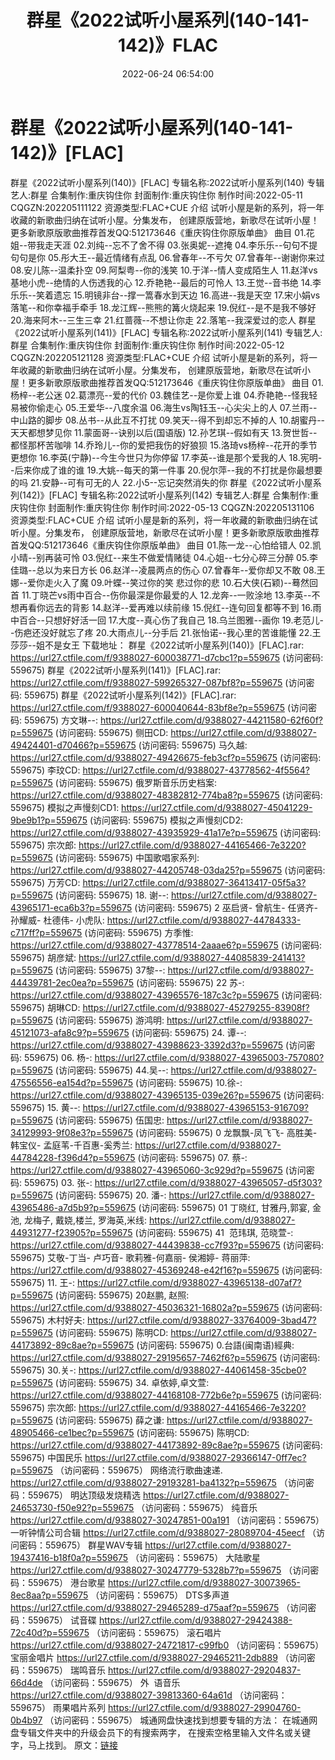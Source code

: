 ﻿---
title: 群星《2022试听小屋系列(140-141-142)》FLAC
date: 2022-06-24 06:54:00
categories: APE、FLAC、MP3
tags: 华语中文
---
# 群星《2022试听小屋系列(140-141-142)》[FLAC]

群星《2022试听小屋系列(140)》[FLAC]
专辑名称:2022试听小屋系列(140)
专辑艺人:群星
合集制作:重庆钩住你
封面制作:重庆钩住你
制作时间:2022-05-11
CQGZN:202205111122
资源类型:FLAC+CUE
介绍
试听小屋是新的系列，将一年收藏的新歌曲归纳在试听小屋。分集发布，
创建原版营地，新歌尽在试听小屋！更多新歌原版歌曲推荐首发QQ:512173646《重庆钩住你原版单曲》
曲目
01.花姐--带我走天涯
02.刘纯--忘不了舍不得
03.张奥妮--遮掩
04.李乐乐--句句不提句句是你
05.彤大王--最近情绪有点乱
06.曾春年--不亏欠
07.曾春年--谢谢你来过
08.安儿陈--温柔扑空
09.阿梨粤--你的浅笑
10.于洋--情人变成陌生人
11.赵洋vs基地小虎--绝情的人伤透我的心
12.乔艳艳--最后的可怜人
13.王觉--音书绝
14.李乐乐--笑着遗忘
15.明镜非台--撑一篙春水到天边
16.高进--我是天空
17.宋小娟vs落笔--和你幸福手牵手
18.龙江辉--熊熊的篝火烧起来
19.倪红--是不是我不够好
20.海来阿木--三生三幸
21.红蔷薇--不想让你走
22.落笔--我深爱过的恋人
群星《2022试听小屋系列(141)》[FLAC]
专辑名称:2022试听小屋系列(141)
专辑艺人:群星
合集制作:重庆钩住你
封面制作:重庆钩住你
制作时间:2022-05-12
CQGZN:202205121128
资源类型:FLAC+CUE
介绍
试听小屋是新的系列，将一年收藏的新歌曲归纳在试听小屋。分集发布，
创建原版营地，新歌尽在试听小屋！更多新歌原版歌曲推荐首发QQ:512173646《重庆钩住你原版单曲》
曲目
01.杨梓--老公迷
02.葛漂亮--爱的代价
03.魏佳艺--是你爱上谁
04.乔艳艳--怪我轻易被你偷走心
05.王爱华--八度余温
06.海生vs陶钰玉--心尖尖上的人
07.兰雨--中山路的脚步
08.丛书--从此互不打扰
09.笑天--得不到却忘不掉的人
10.胡蜜丹--天天都想梦见你
11.蒙面哥--诀别以后(国语版)
12.孙艺琪--假如有天
13.贺世哲--都怪那杯苦咖啡
14.乔玲儿--你的爱把我伤的好狼狈
15.洛琦vs杨梓--花开的季节更想你
16.李英(宁静)--今生今世只为你停留
17.李英--谁是那个爱我的人
18.宪明--后来你成了谁的谁
19.大姚--每天的第一件事
20.倪尔萍--我的不打扰是你最想要的吗
21.安静--可有可无的人
22.小5--忘记突然消失的你
群星《2022试听小屋系列(142)》[FLAC]
专辑名称:2022试听小屋系列(142)
专辑艺人:群星
合集制作:重庆钩住你
封面制作:重庆钩住你
制作时间:2022-05-13
CQGZN:202205131106
资源类型:FLAC+CUE
介绍
试听小屋是新的系列，将一年收藏的新歌曲归纳在试听小屋。分集发布，
创建原版营地，新歌尽在试听小屋！更多新歌原版歌曲推荐首发QQ:512173646《重庆钩住你原版单曲》
曲目
01.陈一龙--心怕给错人
02.凯小晴--别再装可怜
03.倪红--来生不做爱情赌徒
04.心姐--七分心碎三分醉
05.李佳璐--总以为来日方长
06.赵洋--凌晨两点的伤心
07.曾春年--爱你却又不敢
08.王娜--爱你走火入了魔
09.叶蝶--笑过你的笑 悲过你的悲
10.石大侠(石颖)--蓦然回首
11.丁晓芒vs雨中百合--伤你最深是你最爱的人
12.龙奔--一败涂地
13.李英--不想再看你远去的背影
14.赵洋--爱再难以续前缘
15.倪红--连句回复都等不到
16.雨中百合--只想好好活一回
17.大度--真心伤了我自己
18.乌兰图雅--画你
19.老范儿--伤疤还没好就忘了疼
20.大雨点儿--分手后
21.张怡诺--我心里的苦谁能懂
22.王莎莎--姐不是女王
下载地址：
群星《2022试听小屋系列(140)》[FLAC].rar: https://url27.ctfile.com/f/9388027-600038771-d7cbc1?p=559675
(访问密码: 559675)
群星《2022试听小屋系列(141)》[FLAC].rar: https://url27.ctfile.com/f/9388027-599265327-087bf8?p=559675
(访问密码: 559675)
群星《2022试听小屋系列(142)》[FLAC].rar: https://url27.ctfile.com/f/9388027-600040644-83bf8e?p=559675
(访问密码: 559675)
方文琳--: https://url27.ctfile.com/d/9388027-44211580-62f60f?p=559675
(访问密码: 559675)
侧田CD: https://url27.ctfile.com/d/9388027-49424401-d70466?p=559675
(访问密码: 559675)
马久越: https://url27.ctfile.com/d/9388027-49426675-feb3cf?p=559675
(访问密码: 559675)
李玟CD: https://url27.ctfile.com/d/9388027-43778562-4f5564?p=559675
(访问密码: 559675)
俄罗斯音乐历史档案: https://url27.ctfile.com/d/9388027-48382812-774ba8?p=559675
(访问密码: 559675)
模拟之声慢刻CD1: https://url27.ctfile.com/d/9388027-45041229-9be9b1?p=559675
(访问密码: 559675)
模拟之声慢刻CD2: https://url27.ctfile.com/d/9388027-43935929-41a17e?p=559675
(访问密码: 559675)
宗次郎: https://url27.ctfile.com/d/9388027-44165466-7e3220?p=559675
(访问密码: 559675)
中国歌唱家系列: https://url27.ctfile.com/d/9388027-44205748-03da25?p=559675
(访问密码: 559675)
万芳CD: https://url27.ctfile.com/d/9388027-36413417-05f5a3?p=559675
(访问密码: 559675)
18. 谢--: https://url27.ctfile.com/d/9388027-43965171-eca6b3?p=559675
(访问密码: 559675)
2 巫启贤- 曾航生- 任贤齐- 孙耀威- 杜德伟- 小虎队: https://url27.ctfile.com/d/9388027-44784333-c717ff?p=559675
(访问密码: 559675)
方季惟: https://url27.ctfile.com/d/9388027-43778514-2aaae6?p=559675
(访问密码: 559675)
胡彦斌: https://url27.ctfile.com/d/9388027-44085839-241413?p=559675
(访问密码: 559675)
37黎--: https://url27.ctfile.com/d/9388027-44439781-2ec0ea?p=559675
(访问密码: 559675)
22 苏-: https://url27.ctfile.com/d/9388027-43965576-187c3c?p=559675
(访问密码: 559675)
胡琳CD: https://url27.ctfile.com/d/9388027-45279255-83908f?p=559675
(访问密码: 559675)
游鸿明: https://url27.ctfile.com/d/9388027-45121073-afa8c9?p=559675
(访问密码: 559675)
24. 谭--: https://url27.ctfile.com/d/9388027-43988623-3392d3?p=559675
(访问密码: 559675)
06. 杨-: https://url27.ctfile.com/d/9388027-43965003-757080?p=559675
(访问密码: 559675)
44.吴--: https://url27.ctfile.com/d/9388027-47556556-ea154d?p=559675
(访问密码: 559675)
10.徐-: https://url27.ctfile.com/d/9388027-43965135-039e26?p=559675
(访问密码: 559675)
15. 黄--: https://url27.ctfile.com/d/9388027-43965153-916709?p=559675
(访问密码: 559675)
伍国忠: https://url27.ctfile.com/d/9388027-34129993-9f08e3?p=559675
(访问密码: 559675)
0 龙飘飘-凤飞飞- 高胜美- 韩宝仪- 孟庭苇-千百惠-奚秀兰: https://url27.ctfile.com/d/9388027-44784228-f396d4?p=559675
(访问密码: 559675)
07. 蔡-: https://url27.ctfile.com/d/9388027-43965060-3c929d?p=559675
(访问密码: 559675)
03. 张-: https://url27.ctfile.com/d/9388027-43965057-d5f303?p=559675
(访问密码: 559675)
20. 潘-: https://url27.ctfile.com/d/9388027-43965486-a7d5b9?p=559675
(访问密码: 559675)
01 丁晓红, 甘雅丹,郭宴, 金池, 龙梅子, 戴娆,楼兰, 罗海英,米线: https://url27.ctfile.com/d/9388027-44931277-f23905?p=559675
(访问密码: 559675)
41  范玮琪, 范晓萱-: https://url27.ctfile.com/d/9388027-44439838-cc7f93?p=559675
(访问密码: 559675)
艾敬-丁当- 卢巧音- 歌莉雅-何嘉丽- 侯湘婷- 蒋丽萍: https://url27.ctfile.com/d/9388027-45369248-e42f16?p=559675
(访问密码: 559675)
11. 王-: https://url27.ctfile.com/d/9388027-43965138-d07af7?p=559675
(访问密码: 559675)
20赵鹏, 赵照: https://url27.ctfile.com/d/9388027-45036321-16802a?p=559675
(访问密码: 559675)
木村好夫: https://url27.ctfile.com/d/9388027-33764009-3bad47?p=559675
(访问密码: 559675)
陈明CD:
https://url27.ctfile.com/d/9388027-44173892-89c8ae?p=559675
(访问密码:
559675)
0.台語(闽南语)經典: https://url27.ctfile.com/d/9388027-29195657-7462f6?p=559675
(访问密码: 559675)
30.关-: https://url27.ctfile.com/d/9388027-44061458-35cbe0?p=559675
(访问密码: 559675)
34. 卓依婷,卓文萱: https://url27.ctfile.com/d/9388027-44168108-772b6e?p=559675
(访问密码: 559675)
宗次郎: https://url27.ctfile.com/d/9388027-44165466-7e3220?p=559675
(访问密码: 559675)
薛之谦: https://url27.ctfile.com/d/9388027-48905466-ce1bec?p=559675
(访问密码: 559675)
陈明CD: https://url27.ctfile.com/d/9388027-44173892-89c8ae?p=559675
(访问密码: 559675)
中国民乐
https://url27.ctfile.com/d/9388027-29366147-0ff7ec?p=559675
（访问密码：559675）
网络流行歌曲速递.
https://url27.ctfile.com/d/9388027-29193281-ba4132?p=559675
（访问密码：559675）
明达顶级发烧精选
https://url27.ctfile.com/d/9388027-24653730-f50e92?p=559675
（访问密码：559675）
纯音乐
https://url27.ctfile.com/d/9388027-30247851-00a191
（访问密码：559675）
一听钟情公司合辑
https://url27.ctfile.com/d/9388027-28089704-45eecf
（访问密码：559675）
群星WAV专辑
https://url27.ctfile.com/d/9388027-19437416-b18f0a?p=559675
（访问密码：559675）
大陆歌星
https://url27.ctfile.com/d/9388027-30247779-5328b7?p=559675
（访问密码：559675）
港台歌星
https://url27.ctfile.com/d/9388027-30073965-8ec8aa?p=559675
（访问密码：559675）
DTS多声道
https://url27.ctfile.com/d/9388027-29465289-d75aaf?p=559675
（访问密码：559675）
试音碟
https://url27.ctfile.com/d/9388027-29424388-72c40d?p=559675
（访问密码：559675）
滚石唱片
https://url27.ctfile.com/d/9388027-24721817-c99fb0
（访问密码：559675）
宝丽金唱片
https://url27.ctfile.com/d/9388027-29465211-2db889
（访问密码：559675）
瑞鸣音乐
https://url27.ctfile.com/d/9388027-29204837-66d4de
（访问密码：559675）
外  语音乐
https://url27.ctfile.com/d/9388027-39813360-64a61d
（访问密码：559675）
雨果唱片系列
https://url27.ctfile.com/d/9388027-29904760-0b4b97
（访问密码：559675）
城通网盘快速找到想要专辑的方法：
在城通网盘专辑文件夹中的升级会员下的有搜索两字，
在搜索空格里输入文件名或关键字，马上找到。
原文：[链接](https://blog.sina.com.cn/s/blog_1647c7e7601030xy6.html)